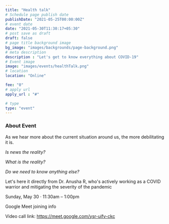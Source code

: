 ```yaml
---
title: "Health talk"
# Schedule page publish date
publishDate: "2021-05-25T00:00:00Z"
# event date
date: "2021-05-30T11:30:17+05:30"
# post save as draft
draft: false
# page title background image
bg_image: "images/backgrounds/page-background.png"
# meta description
description : "Let's get to know everything about COVID-19"
# Event image
image: "images/events/healthTalk.png"
# location
location: "Online"

fee: "0"
# apply url
apply_url : "#"

# type
type: "event"
---
```


### About Event
As we hear more about the current situation around us, the more debilitating it is. 

_Is news the reality?_

_What is the reality?_

_Do we need to know anything else?_

Let's here it directly from Dr. Anusha R, who's actively working as a COVID warrior and mitigating the severity of the pandemic

Sunday, May 30 · 11:30am – 1:00pm

Google Meet joining info

Video call link: https://meet.google.com/ysr-uifv-ckc